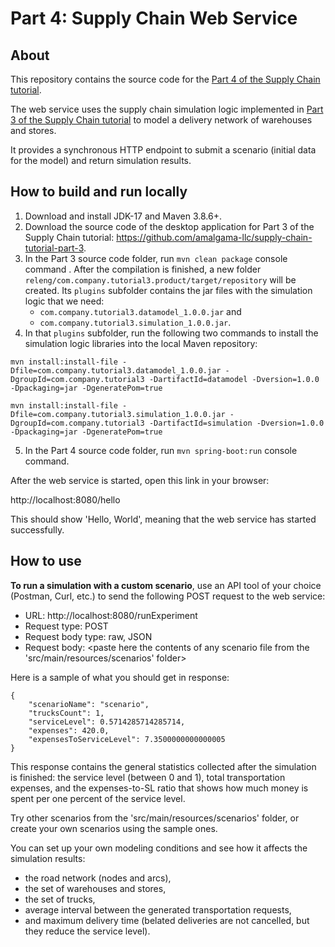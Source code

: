 # Part 4: Supply Chain Web Service

## About
This repository contains the source code for the [Part 4 of the Supply Chain tutorial](https://platform.amalgamasimulation.com/amalgama/SupplyChainTutorial/sc_tutorial_part_4.html).

The web service uses the supply chain simulation logic implemented in
[Part 3 of the Supply Chain tutorial](https://platform.amalgamasimulation.com/amalgama/SupplyChainTutorial/sc_tutorial_part_3.html)
to model a delivery network of warehouses and stores.

It provides a synchronous HTTP endpoint to submit a scenario (initial data for the model) and return simulation results.

## How to build and run locally
1. Download and install JDK-17 and Maven 3.8.6+.
2. Download the source code of the desktop application for Part 3 of the Supply Chain tutorial: https://github.com/amalgama-llc/supply-chain-tutorial-part-3.
3. In the Part 3 source code folder, run `mvn clean package` console command . After the compilation is finished, a new folder `releng/com.company.tutorial3.product/target/repository` will be created. Its `plugins` subfolder contains the jar files with the simulation logic that we need: 
   - `com.company.tutorial3.datamodel_1.0.0.jar` and 
   - `com.company.tutorial3.simulation_1.0.0.jar`.
4. In that `plugins` subfolder, run the following two commands to install the simulation logic libraries into the local Maven repository:

```
mvn install:install-file -Dfile=com.company.tutorial3.datamodel_1.0.0.jar -DgroupId=com.company.tutorial3 -DartifactId=datamodel -Dversion=1.0.0 -Dpackaging=jar -DgeneratePom=true

mvn install:install-file -Dfile=com.company.tutorial3.simulation_1.0.0.jar -DgroupId=com.company.tutorial3 -DartifactId=simulation -Dversion=1.0.0 -Dpackaging=jar -DgeneratePom=true
```

5. In the Part 4 source code folder, run `mvn spring-boot:run` console command.

After the web service is started, open this link in your browser:

http://localhost:8080/hello

This should show 'Hello, World', meaning that the web service has started successfully.

## How to use

**To run a simulation with a custom scenario**, use an API tool of your choice (Postman, Curl, etc.) to send the following POST request to the web service:
- URL: http://localhost:8080/runExperiment
- Request type: POST
- Request body type: raw, JSON
- Request body: <paste here the contents of any scenario file from the 'src/main/resources/scenarios' folder>

Here is a sample of what you should get in response:

```
{
    "scenarioName": "scenario",
    "trucksCount": 1,
    "serviceLevel": 0.5714285714285714,
    "expenses": 420.0,
    "expensesToServiceLevel": 7.3500000000000005
}
```

This response contains the general statistics collected after the simulation is finished:
the service level (between 0 and 1), total transportation expenses, and the expenses-to-SL ratio that shows how much money is spent per one percent of the service level.

Try other scenarios from the 'src/main/resources/scenarios' folder, or create your own scenarios using the sample ones.

You can set up your own modeling conditions and see how it affects the simulation results: 
- the road network (nodes and arcs), 
- the set of warehouses and stores, 
- the set of trucks,
- average interval between the generated transportation requests,
- and maximum delivery time (belated deliveries are not cancelled, but they reduce the service level).
